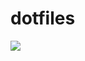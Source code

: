 # dotfiles
<a href="https://imgur.com/bBtiucz.png">
  <img src="https://imgur.com/bBtiucz.png" />
</a>

